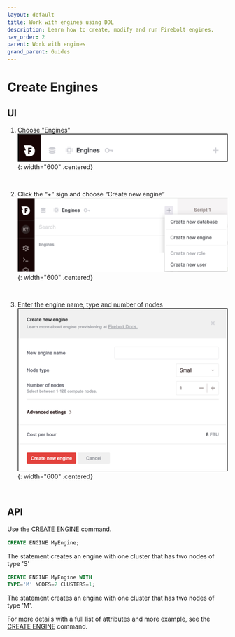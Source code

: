 ```yaml
---
layout: default
title: Work with engines using DDL
description: Learn how to create, modify and run Firebolt engines.
nav_order: 2
parent: Work with engines
grand_parent: Guides
---
```



# Create Engines
## UI
1. Choose "Engines"
  ![](../../assets/images/Engines_Section.png){: width="600" .centered}
 <br /> 

2. Click the “+” sign and choose “Create new engine”
 ![](../../assets/images/Engine_Create_Popup.png){: width="600" .centered}
 <br /> 

3. Enter the engine name, type and number of nodes
![](../../assets/images/Create_Engine_Dialog.png){: width="600" .centered}
 <br />  

## API <br />
Use the [CREATE ENGINE](../../sql_reference/commands/engines/create-engine.md) command.

```sql
CREATE ENGINE MyEngine;
```  
The statement creates an engine with one cluster that has two nodes of type 'S'

```sql
CREATE ENGINE MyEngine WITH
TYPE='M' NODES=2 CLUSTERS=1;
```  
The statement creates an engine with one cluster that has two nodes of type 'M'.

For more details with a full list of attributes and more example, see the [CREATE ENGINE](../../sql_reference/commands/engines/create-engine.md) command.




